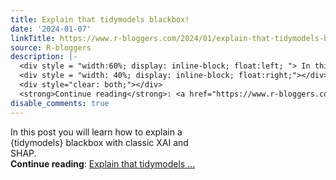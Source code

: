 ```yaml
---
title: Explain that tidymodels blackbox!
date: '2024-01-07'
linkTitle: https://www.r-bloggers.com/2024/01/explain-that-tidymodels-blackbox/
source: R-bloggers
description: |-
  <div style = "width:60%; display: inline-block; float:left; "> In this post you will learn how to explain a {tidymodels} blackbox with classic XAI and SHAP.</div>
  <div style = "width: 40%; display: inline-block; float:right;"></div>
  <div style="clear: both;"></div>
  <strong>Continue reading</strong>: <a href="https://www.r-bloggers.com/2024/01/explain-that-tidymodels-blackbox/">Explain that tidymodels ...
disable_comments: true
---
```

<div style = "width:60%; display: inline-block; float:left; "> In this post you will learn how to explain a {tidymodels} blackbox with classic XAI and SHAP.</div>
<div style = "width: 40%; display: inline-block; float:right;"></div>
<div style="clear: both;"></div>
<strong>Continue reading</strong>: <a href="https://www.r-bloggers.com/2024/01/explain-that-tidymodels-blackbox/">Explain that tidymodels ...